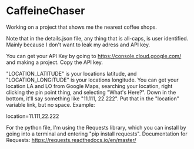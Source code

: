 # CaffeineChaser
Working on a project that shows me the nearest coffee shops.

Note that in the details.json file, any thing that is all-caps, is user identified. Mainly because I don't want to leak my adress and API key. 

You can get your API Key by going to https://console.cloud.google.com/ and making a project. Copy the API key.

"LOCATION_LATITUDE" is your locations latitude, and "LOCATION_LONGITUDE" is your locations longitude. You can get your location LA and LO from Google Maps, searching your location, right clicking the pin point thing, and selecting "What's Here?". Down in the bottom, it'll say something like "11.111, 22.222". Put that in the "location" variable link, but no space. Example:

location=11.111,22.222

For the python file, I'm using the Requests library, which you can install by going into a terminal and entering "pip install requests".
Documentation for Requests: https://requests.readthedocs.io/en/master/

